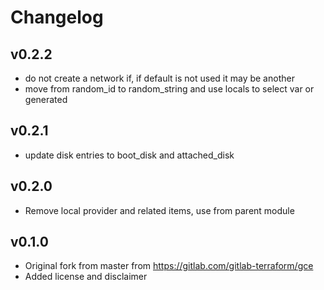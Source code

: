 # Changelog

## v0.2.2
* do not create a network if, if default is not used it may be another
* move from random_id to random_string and use locals to select var or generated

## v0.2.1
* update disk entries to boot_disk and attached_disk

## v0.2.0
* Remove local provider and related items, use from parent module

## v0.1.0
* Original fork from master from https://gitlab.com/gitlab-terraform/gce
* Added license and disclaimer
